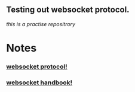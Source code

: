 ## Testing out websocket protocol.
*this is a practise repositrory*

# Notes

### [websocket protocol!](https://en.wikipedia.org/wiki/WebSocket) 
### [websocket handbook!](https://websocket.org/)
